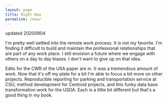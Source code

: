 ```yaml
---
layout: page
title: Right Now
permalink: /now/
---
```


updated 20200904

I'm pretty well settled into the remote work process. It is not my favorite. I'm finding it difficult to build and maintain the professional relationships that are part of any work place. I still envision a future where we engage with others on a day to day biases. I don't want to give up on that idea.

Edits for the CWR of the USA paper are in. It was a tremendous amount of work. Now that it's off my plate for a bit I'm able to focus a bit more on other projects. Reproducible reporting for parking and transportation service at CSU, method development for Centroid projects, and this funky data base transformation work for the USDA. Each is a little bit different but that's a good thing in my book.
